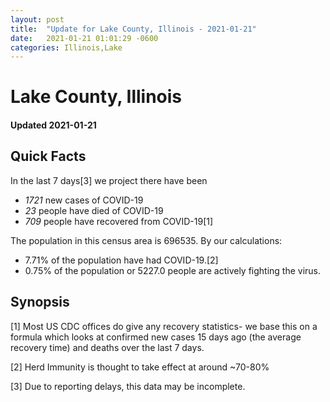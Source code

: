 ```yaml
---
layout: post
title:  "Update for Lake County, Illinois - 2021-01-21"
date:   2021-01-21 01:01:29 -0600
categories: Illinois,Lake
---
```


# Lake County, Illinois
#### Updated 2021-01-21

## Quick Facts

In the last 7 days[3] we project there have been
- *1721* new cases of COVID-19
- *23* people have died of COVID-19
- *709* people have recovered from COVID-19[1]

The population in this census area is 696535. By our calculations:
- 7.71% of the population have had COVID-19.[2]
- 0.75% of the population or 5227.0 people are actively fighting the virus.

## Synopsis




[1] Most US CDC offices do give any recovery statistics- we base this on a formula which looks at confirmed new cases
15 days ago (the average recovery time) and deaths over the last 7 days.

[2] Herd Immunity is thought to take effect at around ~70-80%

[3] Due to reporting delays, this data may be incomplete.
 
    